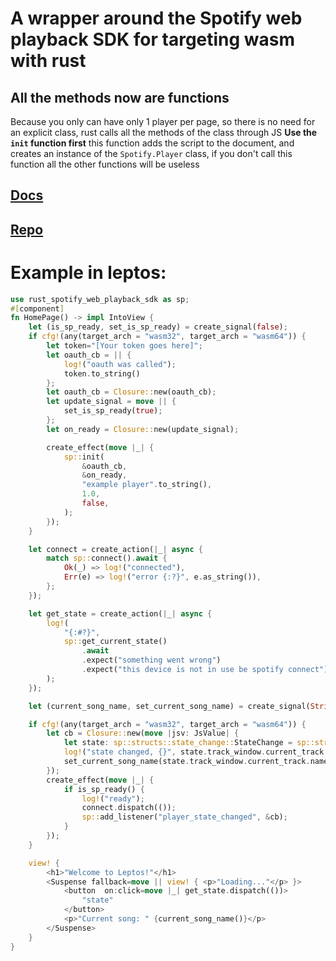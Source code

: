 # A wrapper around the Spotify web playback SDK for targeting wasm with rust
## All the methods now are functions
Because you only can have only 1 player per page, so there is no need for an explicit class, rust calls all the methods of the class  through JS
**Use the `init` function first** this function adds the script to the document, and creates an instance of the `Spotify.Player` class, if you don't call this function all the other functions will be useless
## [Docs](https://there.is.none.right.now)
## [Repo](https://github.com/KOEGlike/rust_spotify_web_playback_sdk)

# Example in leptos:
```rust
use rust_spotify_web_playback_sdk as sp;
#[component]
fn HomePage() -> impl IntoView {
    let (is_sp_ready, set_is_sp_ready) = create_signal(false);
    if cfg!(any(target_arch = "wasm32", target_arch = "wasm64")) {
        let token="[Your token goes here]";
        let oauth_cb = || {
            log!("oauth was called");
            token.to_string()
        };
        let oauth_cb = Closure::new(oauth_cb);
        let update_signal = move || {
            set_is_sp_ready(true);
        };
        let on_ready = Closure::new(update_signal);

        create_effect(move |_| {
            sp::init(
                &oauth_cb,
                &on_ready,
                "example player".to_string(),
                1.0,
                false,
            );
        });
    }

    let connect = create_action(|_| async {
        match sp::connect().await {
            Ok(_) => log!("connected"),
            Err(e) => log!("error {:?}", e.as_string()),
        };
    });

    let get_state = create_action(|_| async {
        log!(
            "{:#?}",
            sp::get_current_state()
                .await
                .expect("something went wrong")
                .expect("this device is not in use be spotify connect")
        );
    });

    let (current_song_name, set_current_song_name) = create_signal(String::new());

    if cfg!(any(target_arch = "wasm32", target_arch = "wasm64")) {
        let cb = Closure::new(move |jsv: JsValue| {
            let state: sp::structs::state_change::StateChange = sp::structs::from_js(jsv);
            log!("state changed, {}", state.track_window.current_track.name);
            set_current_song_name(state.track_window.current_track.name);
        });
        create_effect(move |_| {
            if is_sp_ready() {
                log!("ready");
                connect.dispatch(());
                sp::add_listener("player_state_changed", &cb);
            }
        });
    }

    view! {
        <h1>"Welcome to Leptos!"</h1>
        <Suspense fallback=move || view! { <p>"Loading..."</p> }>
            <button  on:click=move |_| get_state.dispatch(())>
                "state"
            </button>
            <p>"Current song: " {current_song_name()}</p>
        </Suspense>
    }
}
```
